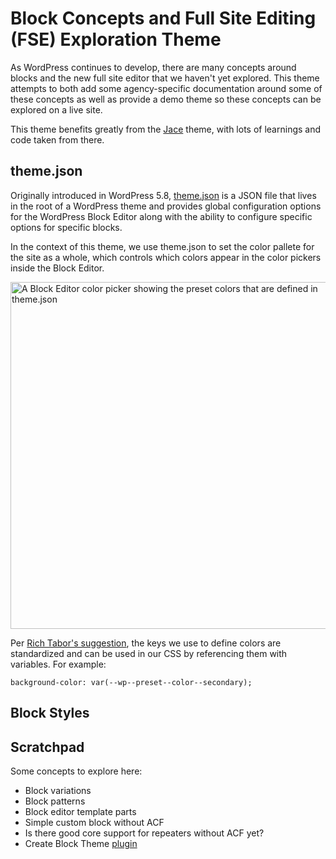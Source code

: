 # Block Concepts and Full Site Editing (FSE) Exploration Theme

As WordPress continues to develop, there are many concepts around blocks and the new full site editor that we haven't yet explored. This theme attempts to both add some agency-specific documentation around some of these concepts as well as provide a demo theme so these concepts can be explored on a live site.

This theme benefits greatly from the [Jace](https://wordpress.org/themes/jace/) theme, with lots of learnings and code taken from there.

## theme.json

Originally introduced in WordPress 5.8, [theme.json](https://developer.wordpress.org/block-editor/how-to-guides/themes/theme-json/) is a JSON file that lives in the root of a WordPress theme and provides global configuration options for the WordPress Block Editor along with the ability to configure specific options for specific blocks.

In the context of this theme, we use theme.json to set the color pallete for the site as a whole, which controls which colors appear in the color pickers inside the Block Editor.

<img width="555" alt="A Block Editor color picker showing the preset colors that are defined in theme.json" src="https://user-images.githubusercontent.com/2965444/211169772-decbcc56-bdcd-45d4-b8d5-dd467338da54.png">

Per [Rich Tabor's suggestion](https://richtabor.com/standardizing-theme-json-colors/), the keys we use to define colors are standardized and can be used in our CSS by referencing them with variables. For example:

```
background-color: var(--wp--preset--color--secondary);
```

## Block Styles




## Scratchpad

Some concepts to explore here:
  - Block variations
  - Block patterns
  - Block editor template parts
  - Simple custom block without ACF
  - Is there good core support for repeaters without ACF yet?
  - Create Block Theme [plugin](https://wordpress.org/plugins/create-block-theme/)
  
